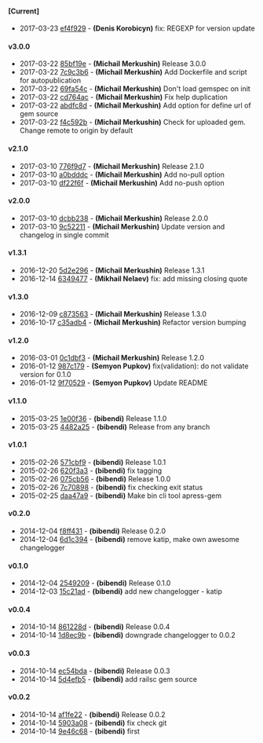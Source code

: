 
#### [Current]
 * 2017-03-23 [ef4f929](../../commit/ef4f929) - __(Denis Korobicyn)__ fix: REGEXP for version update

#### v3.0.0
 * 2017-03-22 [85bf19e](../../commit/85bf19e) - __(Michail Merkushin)__ Release 3.0.0
 * 2017-03-22 [7c9c3b6](../../commit/7c9c3b6) - __(Michail Merkushin)__ Add Dockerfile and script for autopublication
 * 2017-03-22 [69fa54c](../../commit/69fa54c) - __(Michail Merkushin)__ Don't load gemspec on init
 * 2017-03-22 [cd764ac](../../commit/cd764ac) - __(Michail Merkushin)__ Fix help duplication
 * 2017-03-22 [abdfc8d](../../commit/abdfc8d) - __(Michail Merkushin)__ Add option for define url of gem source
 * 2017-03-22 [f4c592b](../../commit/f4c592b) - __(Michail Merkushin)__ Check for uploaded gem. Change remote to origin by default

#### v2.1.0
 * 2017-03-10 [776f9d7](../../commit/776f9d7) - __(Michail Merkushin)__ Release 2.1.0
 * 2017-03-10 [a0bdddc](../../commit/a0bdddc) - __(Michail Merkushin)__ Add no-pull option
 * 2017-03-10 [df22f6f](../../commit/df22f6f) - __(Michail Merkushin)__ Add no-push option

#### v2.0.0
 * 2017-03-10 [dcbb238](../../commit/dcbb238) - __(Michail Merkushin)__ Release 2.0.0
 * 2017-03-10 [9c52211](../../commit/9c52211) - __(Michail Merkushin)__ Update version and changelog in single commit

#### v1.3.1
 * 2016-12-20 [5d2e296](../../commit/5d2e296) - __(Michail Merkushin)__ Release 1.3.1
 * 2016-12-14 [6349477](../../commit/6349477) - __(Mikhail Nelaev)__ fix: add missing closing quote

#### v1.3.0
 * 2016-12-09 [c873563](../../commit/c873563) - __(Michail Merkushin)__ Release 1.3.0
 * 2016-10-17 [c35adb4](../../commit/c35adb4) - __(Michail Merkushin)__ Refactor version bumping

#### v1.2.0
 * 2016-03-01 [0c1dbf3](../../commit/0c1dbf3) - __(Michail Merkushin)__ Release 1.2.0
 * 2016-01-12 [987c179](../../commit/987c179) - __(Semyon Pupkov)__ fix(validation): do not validate version for 0.1.0
 * 2016-01-12 [9f70529](../../commit/9f70529) - __(Semyon Pupkov)__ Update README

#### v1.1.0
 * 2015-03-25 [1e00f36](../../commit/1e00f36) - __(bibendi)__ Release 1.1.0
 * 2015-03-25 [4482a25](../../commit/4482a25) - __(bibendi)__ Release from any branch

#### v1.0.1
 * 2015-02-26 [571cbf9](../../commit/571cbf9) - __(bibendi)__ Release 1.0.1
 * 2015-02-26 [620f3a3](../../commit/620f3a3) - __(bibendi)__ fix tagging
 * 2015-02-26 [075cb56](../../commit/075cb56) - __(bibendi)__ Release 1.0.0
 * 2015-02-26 [7c70898](../../commit/7c70898) - __(bibendi)__ fix checking exit status
 * 2015-02-25 [daa47a9](../../commit/daa47a9) - __(bibendi)__ Make bin cli tool apress-gem

#### v0.2.0
 * 2014-12-04 [f8ff431](../../commit/f8ff431) - __(bibendi)__ Release 0.2.0
 * 2014-12-04 [6d1c394](../../commit/6d1c394) - __(bibendi)__ remove katip, make own awesome changelogger

#### v0.1.0
 * 2014-12-04 [2549209](../../commit/2549209) - __(bibendi)__ Release 0.1.0
 * 2014-12-03 [15c21ad](../../commit/15c21ad) - __(bibendi)__ add new changelogger - katip

#### v0.0.4
 * 2014-10-14 [861228d](../../commit/861228d) - __(bibendi)__ Release 0.0.4
 * 2014-10-14 [1d8ec9b](../../commit/1d8ec9b) - __(bibendi)__ downgrade changelogger to 0.0.2

#### v0.0.3
 * 2014-10-14 [ec54bda](../../commit/ec54bda) - __(bibendi)__ Release 0.0.3
 * 2014-10-14 [5d4efb5](../../commit/5d4efb5) - __(bibendi)__ add railsc gem source

#### v0.0.2
 * 2014-10-14 [af1fe22](../../commit/af1fe22) - __(bibendi)__ Release 0.0.2
 * 2014-10-14 [5903a08](../../commit/5903a08) - __(bibendi)__ fix check git
 * 2014-10-14 [9e46c68](../../commit/9e46c68) - __(bibendi)__ first
